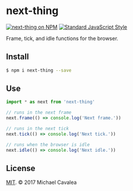 # next-thing

[![next-thing on NPM](https://img.shields.io/npm/v/next-thing.svg?style=flat-square)](https://www.npmjs.com/package/next-thing) [![Standard JavaScript Style](https://img.shields.io/badge/code_style-standard-brightgreen.svg?style=flat-square)](http://standardjs.com/)

Frame, tick, and idle functions for the browser.

## Install

```sh
$ npm i next-thing --save
```

## Use

```javascript
import * as next from 'next-thing'

// runs in the next frame
next.frame(() => console.log('Next frame.'))

// runs in the next tick
next.tick(() => console.log('Next tick.'))

// runs when the browser is idle
next.idle(() => console.log('Next idle.'))
```

## License

[MIT](https://opensource.org/licenses/MIT). © 2017 Michael Cavalea
